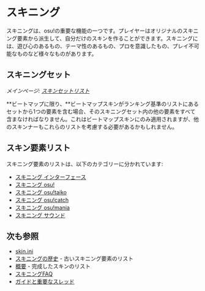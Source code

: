 # スキニング

スキニングは、osu!の重要な機能の一つです。プレイヤーはオリジナルのスキニング要素から派生して、自分だけのスキンを作ることができます。スキニングには、遊び心のあるもの、テーマ性のあるもの、プロを意識したもの、プレイ不可能なものなど様々なものがあります。

## スキニングセット

*メインページ: [スキンセットリスト](/wiki/Ranking_Criteria/Skin_Set_List)*

**ビートマップに限り、**ビートマップスキンがランキング基準のリストにあるセットから1つの要素を含む場合、そのスキニングセット内の他の要素をすべて含まなければなりません。これはビートマップスキンにのみ適用されますが、他のスキンナーもこれらのリストを考慮する必要があるかもしれません。

## スキン要素リスト

スキニング要素のリストは、以下のカテゴリーに分かれています:

- [スキニング インターフェース](/wiki/Skinning/Interface)
- [スキニング osu!](/wiki/Skinning/osu!)
- [スキニング osu!taiko](/wiki/Skinning/osu!taiko)
- [スキニング osu!catch](/wiki/Skinning/osu!catch)
- [スキニング osu!mania](/wiki/Skinning/osu!mania)
- [スキニング サウンド](/wiki/Skinning/Sounds)

## 次も参照

- [skin.ini](/wiki/Skinning/skin.ini)
- [スキニングの歴史](/wiki/Skinning/History) - 古いスキニング要素のリスト
- [概要](https://osu.ppy.sh/community/forums/topics/686664) - 完成したスキンのリスト
- [スキニングFAQ](/wiki/Skinning/FAQ)
- [ガイドと重要なスレッド](/wiki/Skinning/Guides_and_important_threads)
